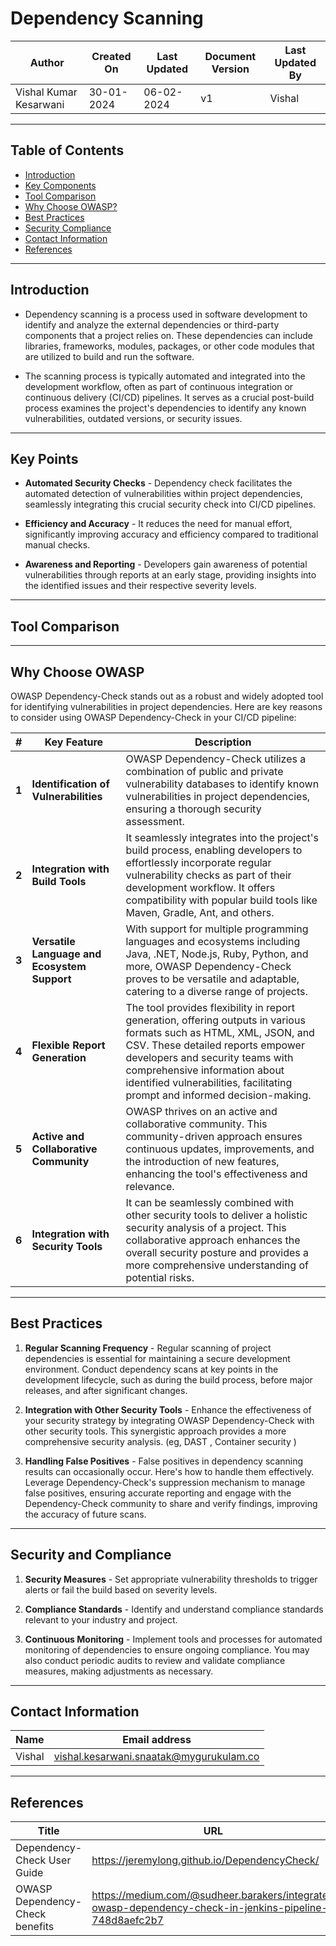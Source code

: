 
# Dependency Scanning
| Author                 | Created On | Last Updated | Document Version | Last Updated By |
| ---------------------- | ---------- | ------------ | ---------------- | --------------- |
| Vishal Kumar Kesarwani | 30-01-2024 | 06-02-2024   | v1               |  Vishal         |

***
## Table of Contents 
+ [Introduction](#Introduction)
+ [Key Components](#key-points)
+ [Tool Comparison](#tool-comparison)
+ [Why Choose OWASP?](#why-choose-owasp)
+ [Best Practices](#best-practices)
+ [Security Compliance](#Security-and-Compliance)
+ [Contact Information](#contact-information)
+ [References](#references)

***
## Introduction

* Dependency scanning is a process used in software development to identify and analyze the external dependencies or third-party components that a project relies on. These dependencies can include libraries, frameworks, modules, packages, or other code modules that are utilized to build and run the software. 

* The scanning process is typically automated and integrated into the development workflow, often as part of continuous integration or continuous delivery (CI/CD) pipelines. It serves as a crucial post-build process examines the project's dependencies to identify any known vulnerabilities, outdated versions, or security issues.

*** 
## Key Points

* **Automated Security Checks** - Dependency check facilitates the automated detection of vulnerabilities within project dependencies, seamlessly integrating this crucial security check into CI/CD pipelines.
  
* **Efficiency and Accuracy** - It reduces the need for manual effort, significantly improving accuracy and efficiency compared to traditional manual checks.
  
* **Awareness and Reporting** - Developers gain awareness of potential vulnerabilities through reports at an early stage, providing insights into the identified issues and their respective severity levels.
***
## Tool Comparison 

***
## Why Choose OWASP

OWASP Dependency-Check stands out as a robust and widely adopted tool for identifying vulnerabilities in project dependencies. Here are key reasons to consider using OWASP Dependency-Check in your CI/CD pipeline:

| #   | Key Feature                                        | Description                                                                                                                |
| --- | -------------------------------------------------- | -------------------------------------------------------------------------------------------------------------------------- |
| **1**   | **Identification of Vulnerabilities**                 | OWASP Dependency-Check utilizes a combination of public and private vulnerability databases to identify known vulnerabilities in project dependencies, ensuring a thorough security assessment. |
| **2**   | **Integration with Build Tools**                     | It seamlessly integrates into the project's build process, enabling developers to effortlessly incorporate regular vulnerability checks as part of their development workflow. It offers compatibility with popular build tools like Maven, Gradle, Ant, and others. |
| **3**   | **Versatile Language and Ecosystem Support**         | With support for multiple programming languages and ecosystems including Java, .NET, Node.js, Ruby, Python, and more, OWASP Dependency-Check proves to be versatile and adaptable, catering to a diverse range of projects. |
| **4**   | **Flexible Report Generation**                        | The tool provides flexibility in report generation, offering outputs in various formats such as HTML, XML, JSON, and CSV. These detailed reports empower developers and security teams with comprehensive information about identified vulnerabilities, facilitating prompt and informed decision-making. |
| **5**   | **Active and Collaborative Community**               | OWASP thrives on an active and collaborative community. This community-driven approach ensures continuous updates, improvements, and the introduction of new features, enhancing the tool's effectiveness and relevance. |
| **6**   | **Integration with Security Tools**                   | It can be seamlessly combined with other security tools to deliver a holistic security analysis of a project. This collaborative approach enhances the overall security posture and provides a more comprehensive understanding of potential risks. |

  
***
## Best Practices

1. **Regular Scanning Frequency** - Regular scanning of project dependencies is essential for maintaining a secure development environment. Conduct dependency scans at key points in the development lifecycle, such as during the build process, before major releases, and after significant changes.
   
2. **Integration with Other Security Tools** - Enhance the effectiveness of your security strategy by integrating OWASP Dependency-Check with other security tools. This synergistic approach provides a more comprehensive security analysis. (eg, DAST , Container security )
   
3. **Handling False Positives** - False positives in dependency scanning results can occasionally occur. Here's how to handle them effectively. Leverage Dependency-Check's suppression mechanism to manage false positives, ensuring accurate reporting and engage with the Dependency-Check community to share and verify findings, improving the accuracy of future scans.

***
## Security and Compliance

1. **Security Measures**  - Set appropriate vulnerability thresholds to trigger alerts or fail the build based on severity levels.
  
2. **Compliance Standards** - Identify and understand compliance standards relevant to your industry and project.
   
3. **Continuous Monitoring** - Implement tools and processes for automated monitoring of dependencies to ensure ongoing compliance. You may also conduct periodic audits to review and validate compliance measures, making adjustments as necessary.

***
## Contact Information

| Name | Email address |
| ---- | ------------- |
| Vishal | vishal.kesarwani.snaatak@mygurukulam.co |
***
## References

| Title                                      | URL                                           |
|--------------------------------------------|-----------------------------------------------|
| Dependency-Check User Guide           | https://jeremylong.github.io/DependencyCheck/    |
| OWASP Dependency-Check benefits                 | https://medium.com/@sudheer.barakers/integrate-owasp-dependency-check-in-jenkins-pipeline-748d8aefc2b7 |




